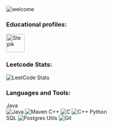 <img alt="welcome" align="center" src="https://user-images.githubusercontent.com/94602550/189288384-d4c469c4-6eef-4d05-8099-5435d99a015e.gif">

### Educational profiles:

<a href="https://stepik.org/users/342077352">
  <img alt="Stepik" width="50px" height="50px" align="center" src="https://user-images.githubusercontent.com/94602550/189644633-5bf186c6-b3a3-4eac-a2fd-7830617cfe2c.svg" >
</a>


### Leetcode Stats:

![LeetCode Stats](https://leetcode.card.workers.dev/vladmetelica1996novosib?theme=default&font=baloo&extension=null)

### Languages and Tools:
Java  
![Java](https://img.shields.io/badge/Java-1E7775?style=for-the-badge&logo=java&logoColor=E9D54D)
![Maven](https://img.shields.io/badge/-Maven-1E7775?style=for-the-badge&logo=apache&logoColor=6296CC)
C++ 
![C](https://img.shields.io/badge/-C-1E7775?style=for-the-badge&logo=C&logoColor=6296CC)
![C++](https://img.shields.io/badge/-C++-1E7775?style=for-the-badge&logo=C%2b%2b&logoColor=6296CC)
Python  
SQL 
![Postgres](https://img.shields.io/badge/-PostgreSQL-1E7775?style=for-the-badge&logo=PostgreSQL&logoColor=6296CC)
Utils 
![Git](https://img.shields.io/badge/-GIT-1E7775?style=for-the-badge&logo=GIT&logoColor=F88C00)




